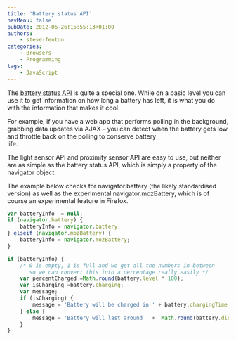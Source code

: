 ```yaml
---
title: 'Battery status API'
navMenu: false
pubDate: 2012-06-26T15:55:13+01:00
authors:
    - steve-fenton
categories:
    - Browsers
    - Programming
tags:
    - JavaScript
---
```


The [battery status API](https://www.w3.org/TR/battery-status/) is quite a special one. While on a basic level you can use it to get information on how long a battery has left, it is what you do with the information that makes it cool.

For example, if you have a web app that performs polling in the background, grabbing data updates via AJAX – you can detect when the battery gets low and throttle back on the polling to conserve battery  
life.

The light sensor API and proximity sensor API are easy to use, but neither are as simple as the battery status API, which is simply a property of the navigator object.

The example below checks for navigator.battery (the likely standardised version) as well as the experimental navigator.mozBattery, which is of course an experimental feature in Firefox.

```javascript
var batteryInfo  = null;
if (navigator.battery) {
    batteryInfo = navigator.battery;
} elseif (navigator.mozBattery) {
    batteryInfo = navigator.mozBattery;
}

if (batteryInfo) {
    /* 0 is empty, 1 is full and we get all the numbers in between
       so we can convert this into a percentage really easily */
    var percentCharged =Math.round(battery.level * 100);
    var isCharging =battery.charging;
    var message;
    if (isCharging) {
        message = 'Battery will be charged in ' + battery.chargingTime  + ' minutes';
    } else {
        message = 'Battery will last around ' +  Math.round(battery.dischargingTime / 60)  + ' minutes';
    }
}
```
